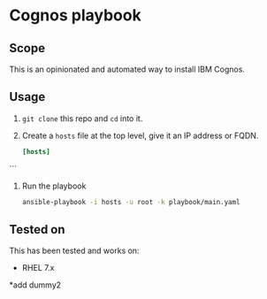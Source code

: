 # Cognos playbook

## Scope

This is an opinionated and automated way to install IBM Cognos.

## Usage

1. `git clone` this repo and `cd` into it.

1. Create a `hosts` file at the top level, give it an IP address or FQDN.

   ```ini
   [hosts]
<IP>
   ```

1. Run the playbook

   ```bash
   ansible-playbook -i hosts -u root -k playbook/main.yaml
   ```

## Tested on

This has been tested and works on:

* RHEL 7.x



*add dummy2
